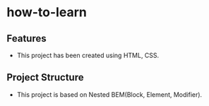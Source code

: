 # how-to-learn

## Features

- This project has been created using HTML, CSS.

## Project Structure

- This project is based on Nested BEM(Block, Element, Modifier).
